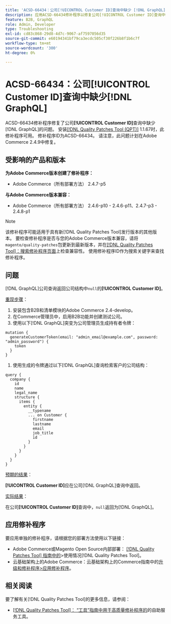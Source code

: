 ```yaml
---
title: 'ACSD-66434：公司[!UICONTROL Customer ID]查询中缺少 [!DNL GraphQL] '
description: 应用ACSD-66434修补程序以修复公司[!UICONTROL Customer ID]查询中缺少 [!DNL GraphQL] 的Adobe Commerce问题。
feature: B2B, GraphQL
role: Admin, Developer
type: Troubleshooting
exl-id: cd83c868-29d8-4d7c-9067-af7597056d35
source-git-commit: e60194341bf79ca3ecdc505cf30f226b8f1b6c7f
workflow-type: tm+mt
source-wordcount: '300'
ht-degree: 0%

---
```


# ACSD-66434：公司[!UICONTROL Customer ID]查询中缺少[!DNL GraphQL]

ACSD-66434修补程序修复了公司&#x200B;**[!UICONTROL Customer ID]**&#x200B;查询中缺少[!DNL GraphQL]的问题。 安装[[!DNL Quality Patches Tool (QPT)]](/help/tools/quality-patches-tool/quality-patches-tool-to-self-serve-quality-patches.md) 1.1.67时，此修补程序可用。 修补程序ID为ACSD-66434。 请注意，此问题计划在Adobe Commerce 2.4.9中修复。

## 受影响的产品和版本

**为Adobe Commerce版本创建了修补程序：**

* Adobe Commerce（所有部署方法） 2.4.7-p5

**与Adobe Commerce版本兼容：**

* Adobe Commerce（所有部署方法） 2.4.6-p10 - 2.4.6-p11、2.4.7-p3 - 2.4.8-p1

>[!NOTE]
>
>该修补程序可能适用于具有新[!DNL Quality Patches Tool]发行版本的其他版本。 要检查修补程序是否与您的Adobe Commerce版本兼容，请将`magento/quality-patches`包更新到最新版本，并在[[!DNL Quality Patches Tool]：搜索修补程序页面](https://experienceleague.adobe.com/tools/commerce-quality-patches/index.html?lang=zh-Hans)上检查兼容性。 使用修补程序ID作为搜索关键字来查找修补程序。

## 问题

[!DNL GraphQL]公司查询返回公司结构中`null`的&#x200B;**[!UICONTROL Customer ID]**。

<u>重现步骤</u>：

1. 安装包含B2B和清单模块的Adobe Commerce 2.4-develop。
1. 在Commerce管理员中，启用B2B功能并创建测试公司。
1. 使用以下[!DNL GraphQL]突变为公司管理员生成持有者令牌：

```
mutation {
  generateCustomerToken(email: "admin_email@example.com", password: "admin_password") {
    token
  }
}
```

1. 使用生成的令牌通过以下[!DNL GraphQL]查询检索客户的公司结构：

```
query {
  company {
    id
    name
    legal_name
    structure {
      items {
        entity {
          __typename
          ... on Customer {
            firstname
            lastname
            email
            job_title
            id
          }
        }
      }
    }
  }
}
```

<u>预期的结果</u>：

**[!UICONTROL Customer ID]**&#x200B;应在公司[!DNL GraphQL]查询中返回。

<u>实际结果</u>：

在公司&#x200B;**[!UICONTROL Customer ID]**&#x200B;查询中，`null`返回为[!DNL GraphQL]。

## 应用修补程序

要应用单独的修补程序，请根据您的部署方法使用以下链接：

* Adobe Commerce或Magento Open Source内部部署： [[!DNL Quality Patches Tool] 指南中的](/help/tools/quality-patches-tool/usage.md)>使用情况[!DNL Quality Patches Tool]。
* 云基础架构上的Adobe Commerce：云基础架构上的Commerce指南中的[升级和修补程序>应用修补程序](https://experienceleague.adobe.com/docs/commerce-cloud-service/user-guide/develop/upgrade/apply-patches.html?lang=zh-Hans)。

## 相关阅读

要了解有关[!DNL Quality Patches Tool]的更多信息，请参阅：

* [[!DNL Quality Patches Tool]： “工具”指南中用于高质量修补程序的](/help/tools/quality-patches-tool/quality-patches-tool-to-self-serve-quality-patches.md)的自助服务工具。
